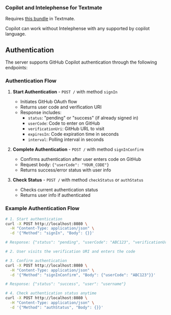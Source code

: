 ### Copilot and Intelephense for Textmate

Requires [this bundle](https://github.com/tectiv3/PHP-LSP.tmbundle) in Textmate.

Copilot can work without Intelephense with any supported by copilot language.

## Authentication

The server supports GitHub Copilot authentication through the following endpoints:

### Authentication Flow

1. **Start Authentication** - `POST /` with method `signIn`
   - Initiates GitHub OAuth flow
   - Returns user code and verification URI
   - Response includes:
     - `status`: "pending" or "success" (if already signed in)
     - `userCode`: Code to enter on GitHub
     - `verificationUri`: GitHub URL to visit
     - `expiresIn`: Code expiration time in seconds
     - `interval`: Polling interval in seconds

2. **Complete Authentication** - `POST /` with method `signInConfirm`
   - Confirms authentication after user enters code on GitHub
   - Request body: `{"userCode": "YOUR_CODE"}`
   - Returns success/error status with user info

3. **Check Status** - `POST /` with method `checkStatus` or `authStatus`
   - Checks current authentication status
   - Returns user info if authenticated

### Example Authentication Flow

```bash
# 1. Start authentication
curl -X POST http://localhost:8080 \
  -H "Content-Type: application/json" \
  -d '{"Method": "signIn", "Body": {}}'

# Response: {"status": "pending", "userCode": "ABC123", "verificationUri": "https://github.com/login/device", ...}

# 2. User visits the verification URI and enters the code

# 3. Confirm authentication
curl -X POST http://localhost:8080 \
  -H "Content-Type: application/json" \
  -d '{"Method": "signInConfirm", "Body": {"userCode": "ABC123"}}'

# Response: {"status": "success", "user": "username"}

# 4. Check authentication status anytime
curl -X POST http://localhost:8080 \
  -H "Content-Type: application/json" \
  -d '{"Method": "authStatus", "Body": {}}'
```